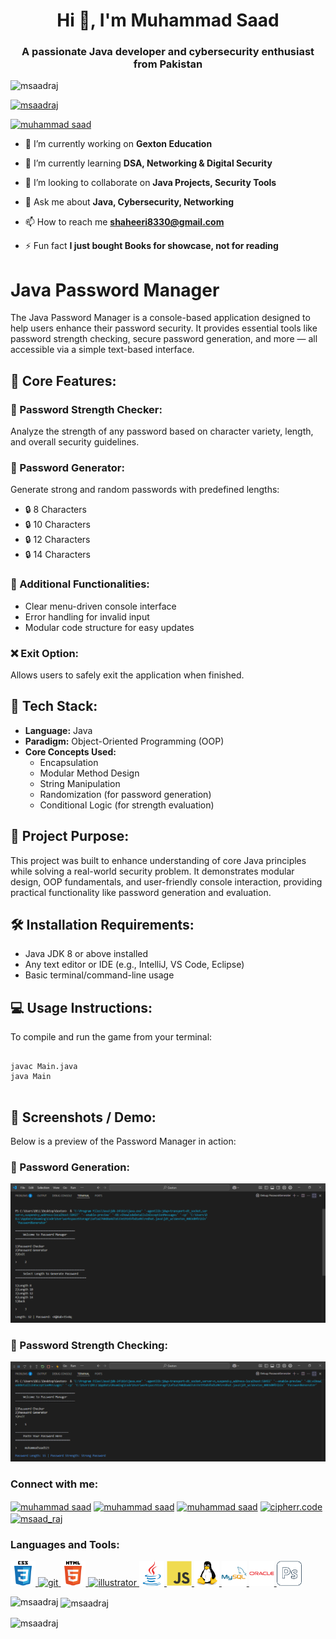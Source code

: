 <h1 align="center">Hi 👋, I'm Muhammad Saad</h1>
<h3 align="center">A passionate Java developer and cybersecurity enthusiast from Pakistan</h3>

<p align="left"> <img src="https://komarev.com/ghpvc/?username=msaadraj&label=Profile%20views&color=0e75b6&style=flat" alt="msaadraj" /> </p>

<p align="left"> <a href="https://github.com/ryo-ma/github-profile-trophy"><img src="https://github-profile-trophy.vercel.app/?username=msaadraj" alt="msaadraj" /></a> </p>

<p align="left"> <a href="https://twitter.com/muhammad saad" target="blank"><img src="https://img.shields.io/twitter/follow/muhammad saad?logo=twitter&style=for-the-badge" alt="muhammad saad" /></a> </p>

- 🔭 I’m currently working on **Gexton Education**

- 🌱 I’m currently learning **DSA, Networking & Digital Security**

- 👯 I’m looking to collaborate on **Java Projects, Security Tools**

- 💬 Ask me about **Java, Cybersecurity, Networking**

- 📫 How to reach me **shaheeri8330@gmail.com**

- ⚡ Fun fact **I just bought Books for showcase, not for reading**

<h1>Java Password Manager</h1>
<p>
  The Java Password Manager is a console-based application designed to help users enhance their password security. It provides essential tools like password strength checking, secure password generation, and more — all accessible via a simple text-based interface.
</p>

<h2>🔐 Core Features:</h2>

<h3>🧪 Password Strength Checker:</h3>
<p>
  Analyze the strength of any password based on character variety, length, and overall security guidelines.
</p>

<h3>🔢 Password Generator:</h3>
<p>
  Generate strong and random passwords with predefined lengths:
</p>
<ul>
  <li>🔒 8 Characters</li>
  <li>🔒 10 Characters</li>
  <li>🔒 12 Characters</li>
  <li>🔒 14 Characters</li>
</ul>

<h3>🧰 Additional Functionalities:</h3>
<ul>
  <li>Clear menu-driven console interface</li>
  <li>Error handling for invalid input</li>
  <li>Modular code structure for easy updates</li>
</ul>

<h3>❌ Exit Option:</h3>
<p>
  Allows users to safely exit the application when finished.
</p>


  <h2>📁 Tech Stack:</h2>
<ul>
  <li><strong>Language:</strong> Java</li>
  <li><strong>Paradigm:</strong> Object-Oriented Programming (OOP)</li>
  <li><strong>Core Concepts Used:</strong>
    <ul>
      <li>Encapsulation</li>
      <li>Modular Method Design</li>
      <li>String Manipulation</li>
      <li>Randomization (for password generation)</li>
      <li>Conditional Logic (for strength evaluation)</li>
    </ul>
  </li>
</ul>

<h2>🚀 Project Purpose:</h2>
<p>
  This project was built to enhance understanding of core Java principles while solving a real-world security problem. It demonstrates modular design, OOP fundamentals, and user-friendly console interaction, providing practical functionality like password generation and evaluation.
</p>


 <h2>🛠️ Installation Requirements:</h2>
  <ul>
    <li>Java JDK 8 or above installed</li>
    <li>Any text editor or IDE (e.g., IntelliJ, VS Code, Eclipse)</li>
    <li>Basic terminal/command-line usage</li>
  </ul>

  <h2>💻 Usage Instructions:</h2>
  <p>To compile and run the game from your terminal:</p>
  <pre><code>
javac Main.java
java Main
  </code></pre>

<h2>📸 Screenshots / Demo:</h2>
<p>Below is a preview of the Password Manager in action:</p>

<h3>🔐 Password Generation:</h3>
<img src="https://github.com/msaadraj/Password_Manager/blob/main/Password%20Manager%20Screenshots/1.PNG" alt="Password Generation Screenshot" width="600" />

<h3>🧪 Password Strength Checking:</h3>
<img src="https://github.com/msaadraj/Password_Manager/blob/main/Password%20Manager%20Screenshots/2.PNG" alt="Password Checker Screenshot" width="600" />

<h3 align="left">Connect with me:</h3>
<p align="left">
<a href="https://twitter.com/muhammad saad" target="blank"><img align="center" src="https://raw.githubusercontent.com/rahuldkjain/github-profile-readme-generator/master/src/images/icons/Social/twitter.svg" alt="muhammad saad" height="30" width="40" /></a>
<a href="https://linkedin.com/in/muhammad saad" target="blank"><img align="center" src="https://raw.githubusercontent.com/rahuldkjain/github-profile-readme-generator/master/src/images/icons/Social/linked-in-alt.svg" alt="muhammad saad" height="30" width="40" /></a>
<a href="https://fb.com/muhammad saad" target="blank"><img align="center" src="https://raw.githubusercontent.com/rahuldkjain/github-profile-readme-generator/master/src/images/icons/Social/facebook.svg" alt="muhammad saad" height="30" width="40" /></a>
<a href="https://instagram.com/cipherr.code" target="blank"><img align="center" src="https://raw.githubusercontent.com/rahuldkjain/github-profile-readme-generator/master/src/images/icons/Social/instagram.svg" alt="cipherr.code" height="30" width="40" /></a>
<a href="https://www.leetcode.com/msaad_raj" target="blank"><img align="center" src="https://raw.githubusercontent.com/rahuldkjain/github-profile-readme-generator/master/src/images/icons/Social/leet-code.svg" alt="msaad_raj" height="30" width="40" /></a>
</p>

<h3 align="left">Languages and Tools:</h3>
<p align="left">
  <a href="https://www.w3schools.com/css/" target="_blank" rel="noreferrer">
    <img src="https://raw.githubusercontent.com/devicons/devicon/master/icons/css3/css3-original-wordmark.svg" alt="css3" width="40" height="40"/>
  </a>
  <a href="https://git-scm.com/" target="_blank" rel="noreferrer">
    <img src="https://www.vectorlogo.zone/logos/git-scm/git-scm-icon.svg" alt="git" width="40" height="40"/>
  </a>
  <a href="https://www.w3.org/html/" target="_blank" rel="noreferrer">
    <img src="https://raw.githubusercontent.com/devicons/devicon/master/icons/html5/html5-original-wordmark.svg" alt="html5" width="40" height="40"/>
  </a>
  <a href="https://www.adobe.com/in/products/illustrator.html" target="_blank" rel="noreferrer">
    <img src="https://www.vectorlogo.zone/logos/adobe_illustrator/adobe_illustrator-icon.svg" alt="illustrator" width="40" height="40"/>
  </a>
  <a href="https://www.java.com" target="_blank" rel="noreferrer">
    <img src="https://raw.githubusercontent.com/devicons/devicon/master/icons/java/java-original.svg" alt="java" width="40" height="40"/>
  </a>
  <a href="https://developer.mozilla.org/en-US/docs/Web/JavaScript" target="_blank" rel="noreferrer">
    <img src="https://raw.githubusercontent.com/devicons/devicon/master/icons/javascript/javascript-original.svg" alt="javascript" width="40" height="40"/>
  </a>
  <a href="https://www.linux.org/" target="_blank" rel="noreferrer">
    <img src="https://raw.githubusercontent.com/devicons/devicon/master/icons/linux/linux-original.svg" alt="linux" width="40" height="40"/>
  </a>
  <a href="https://www.mysql.com/" target="_blank" rel="noreferrer">
    <img src="https://raw.githubusercontent.com/devicons/devicon/master/icons/mysql/mysql-original-wordmark.svg" alt="mysql" width="40" height="40"/>
  </a>
  <a href="https://www.oracle.com/" target="_blank" rel="noreferrer">
    <img src="https://raw.githubusercontent.com/devicons/devicon/master/icons/oracle/oracle-original.svg" alt="oracle" width="40" height="40"/>
  </a>
  <a href="https://www.photoshop.com/en" target="_blank" rel="noreferrer">
    <img src="https://raw.githubusercontent.com/devicons/devicon/master/icons/photoshop/photoshop-line.svg" alt="photoshop" width="40" height="40"/>
  </a>
</p>

<p><img align="left" src="https://github-readme-stats.vercel.app/api/top-langs?username=msaadraj&show_icons=true&locale=en&layout=compact" alt="msaadraj" /></p>

<p>&nbsp;<img align="center" src="https://github-readme-stats.vercel.app/api?username=msaadraj&show_icons=true&locale=en" alt="msaadraj" /></p>

<p><img align="center" src="https://github-readme-streak-stats.herokuapp.com/?user=msaadraj&" alt="msaadraj" /></p>
